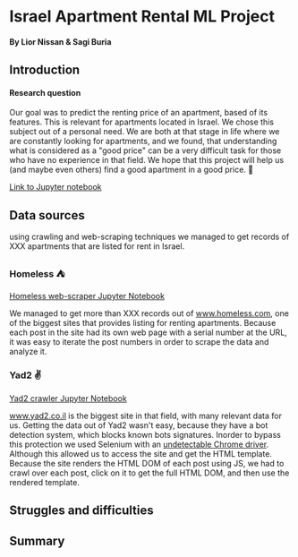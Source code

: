 # Israel Apartment Rental ML Project
#### By Lior Nissan & Sagi Buria

## Introduction

#### Research question
Our goal was to predict the renting price of an apartment, based of its features. This is relevant for apartments located
in Israel.
We chose this subject out of a personal need. We are both at that stage in life where we are constantly looking for 
apartments, and we found, that understanding what is considered as a "good price" can be a very difficult task for those
who have no experience in that field. We hope that this project will help us (and maybe even others) find a good apartment
in a good price. :department_store:

[Link to Jupyter notebook](http://sagi313.github.io/Israel-Apartment-ML/docs/main-notebook.html)

## Data sources
using crawling and web-scraping techniques we managed to get records of XXX apartments that are listed for rent in Israel.

### Homeless :tent:
[Homeless web-scraper Jupyter Notebook](http://sagi313.github.io/Israel-Apartment-ML/docs/homeless-notebook.html)

We managed to get more than XXX records out of www.homeless.com, one of the biggest sites that provides listing for renting apartments.
Because each post in the site had its own web page with a serial number at the URL, it was easy to iterate the post numbers 
in order to scrape the data and analyze it.

### Yad2 :v:
[Yad2 crawler Jupyter Notebook](http://sagi313.github.io/Israel-Apartment-ML/docs/yad2-notebook.html)

www.yad2.co.il is the biggest site in that field, with many relevant data for us. Getting the data out of Yad2 wasn't easy,
because they have a bot detection system, which blocks known bots signatures. Inorder to bypass this protection we used 
Selenium with an [undetectable Chrome driver](https://github.com/ultrafunkamsterdam/undetected-chromedriver). Although this
allowed us to access the site and get the HTML template. Because the site renders the HTML DOM of each post using JS, we 
had to crawl over each post, click on it to get the full HTML DOM, and then use the rendered template.


## Struggles and difficulties

## Summary